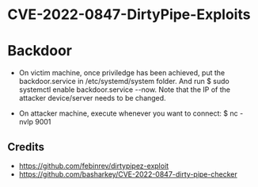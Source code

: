 

# CVE-2022-0847-DirtyPipe-Exploits

# Backdoor
- On victim machine, once priviledge has been achieved, put the backdoor.service in /etc/systemd/system folder. And run $ sudo systemctl enable backdoor.service --now. Note that the IP of the attacker device/server needs to be changed.

- On attacker machine, execute whenever you want to connect: $ nc -nvlp 9001


## Credits
- https://github.com/febinrev/dirtypipez-exploit
- https://github.com/basharkey/CVE-2022-0847-dirty-pipe-checker
